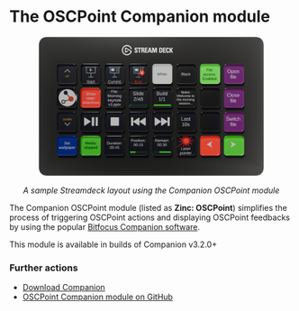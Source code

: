 # The OSCPoint Companion module

<div align="center">
<img src="./assets/streamdeck-flat.png" style="max-width: 400px">

_A sample Streamdeck layout using the Companion OSCPoint module_
</div>

The Companion OSCPoint module (listed as **Zinc: OSCPoint**) simplifies the process of triggering OSCPoint actions and displaying OSCPoint feedbacks by using the popular [Bitfocus Companion software](https://bitfocus.io/companion).

This module is available in builds of Companion v3.2.0+

<!-- ## Updating the Companion module

New versions of the OSCPoint Companion module are automatically included in new releases of Companion.

However, these only come out a few times a year, so you may wish to manually update your Companion installation to get the latest OSCPoint goodness without having to wait for the Companion update cycle.

To do this, follow these steps:

### 1 - Download the latest module release

- Navigate to the [GitHub repository](https://github.com/bitfocus/companion-module-zinc-oscpoint.git)
- Select `Releases` from the side bar and download the latest release zip file.  
![Download the latest release](./assets/releases.png)

- Create a `companion-module-dev folder` somewhere on your computer and unzip the contents of the zip file into this folder.
- You should end up with the folder structure:  
`[YOUR CHOSEN LOCATION]/companion-module-dev/companion-module-zinc-oscpoint`

### 2 - Setup Companion to use the new module


- Launch Companion, select the `cog icon` in the top right to show the developer tools.  
- In the `Developer modules path` section, click the `Select` button and navigate to the `companion-module-dev` folder you created in step 1.
- Companion will scan this folder for modules, find the new OSCPoint module and use this instead of the older, built-in version.  
![Companion Settings](./assets/companion-window.png)

## 3 - Check the module version is correct

- Check what version of the OSCPoint module you're running by launching the Companion GUI and navigating to `Connections`.
- Scroll down to the `Zinc: OSCPoint` module and click the `i` icon to see the version number.  
![Module version check](./assets/version-check.png) -->

### Further actions

- [Download Companion](https://bitfocus.io/companion)
- [OSCPoint Companion module on GitHub](https://github.com/bitfocus/companion-module-zinc-oscpoint)
